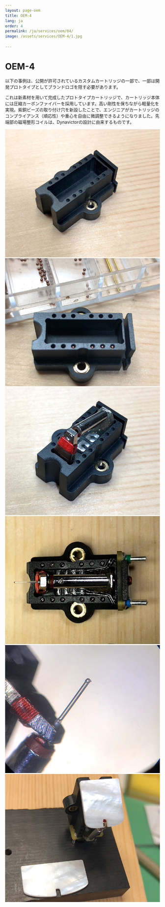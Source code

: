 ```yaml
---
layout: page-oem
title: OEM-4
lang: ja
order: 4
permalink: /ja/services/oem/04/
image: /assets/services/OEM-4/1.jpg

---
```



# OEM-4

以下の事例は、公開が許可されているカスタムカートリッジの一部で、一部は開発プロトタイプとしてブランドロゴを隠す必要があります。

これは新素材を用いて完成したプロトタイプカートリッジで、カートリッジ本体には圧縮カーボンファイバーを採用しています。高い剛性を保ちながら軽量化を実現。紫銅ビーズの取り付け穴を新設したことで、エンジニアがカートリッジのコンプライアンス（順応性）や重心を自由に微調整できるようになりました。先端部の磁場整形コイルは、Dynavictorの設計に由来するものです。

![1](/assets/services/OEM-4/1.jpg)
![2](/assets/services/OEM-4/2.jpg)
![3](/assets/services/OEM-4/3.jpg)
![4](/assets/services/OEM-4/4.jpg)
![5](/assets/services/OEM-4/5.jpg)
![6](/assets/services/OEM-4/6.jpg)